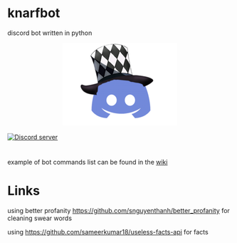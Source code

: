 # knarfbot
discord bot written in python
<p align="center">
  <a href="https://discord.gg/88HW2GF8Nd">
 <img alt="icon" src="./docs/media/icon.png">
  </a>
</p>
  <a href="https://discord.gg/hcJbRpvZPG">
 <img alt="Discord server"  src="https://img.shields.io/discord/815358648800509984?logo=discord&style=flat-square"></a>
 

#




example of bot
commands list can be found in the [wiki](https://github.com/killertofus/knarfbot/wiki)





# Links
using better profanity https://github.com/snguyenthanh/better_profanity for cleaning swear words


using https://github.com/sameerkumar18/useless-facts-api for facts
